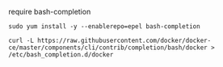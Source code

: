 
require bash-completion

```
sudo yum install -y --enablerepo=epel bash-completion
```


```
curl -L https://raw.githubusercontent.com/docker/docker-ce/master/components/cli/contrib/completion/bash/docker > /etc/bash_completion.d/docker
```

